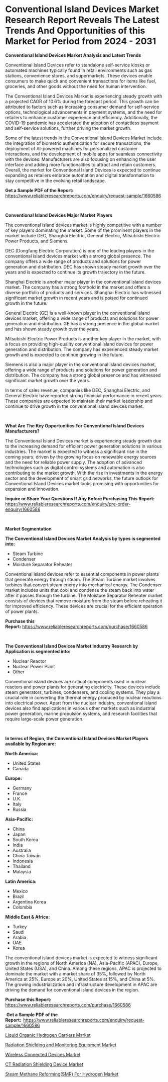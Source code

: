<p><h1>Conventional Island Devices Market Research Report Reveals The Latest Trends And Opportunities of this Market for Period from 2024 - 2031</h1></p><p><strong>Conventional Island Devices Market Analysis and Latest Trends</strong></p>
<p><p>Conventional Island Devices refer to standalone self-service kiosks or automated machines typically found in retail environments such as gas stations, convenience stores, and supermarkets. These devices enable consumers to make quick and convenient transactions for items like fuel, groceries, and other goods without the need for human intervention.</p><p>The Conventional Island Devices Market is experiencing steady growth with a projected CAGR of 10.6% during the forecast period. This growth can be attributed to factors such as increasing consumer demand for self-service options, technological advancements in payment systems, and the need for retailers to enhance customer experience and efficiency. Additionally, the COVID-19 pandemic has accelerated the adoption of contactless payment and self-service solutions, further driving the market growth.</p><p>Some of the latest trends in the Conventional Island Devices Market include the integration of biometric authentication for secure transactions, the deployment of AI-powered machines for personalized customer interactions, and the development of mobile apps for seamless connectivity with the devices. Manufacturers are also focusing on enhancing the user interface and adding more functionalities to attract and retain customers. Overall, the market for Conventional Island Devices is expected to continue expanding as retailers embrace automation and digital transformation to stay competitive in the evolving retail landscape.</p></p>
<p><strong>Get a Sample PDF of the Report:&nbsp;</strong> <a href="https://www.reliableresearchreports.com/enquiry/request-sample/1660586">https://www.reliableresearchreports.com/enquiry/request-sample/1660586</a></p>
<p>&nbsp;</p>
<p><strong>Conventional Island Devices Major Market Players</strong></p>
<p><p>The conventional island devices market is highly competitive with a number of key players dominating the market. Some of the prominent players in the market include DEC, Shanghai Electric, General Electric, Mitsubishi Electric Power Products, and Siemens.</p><p>DEC (Dongfang Electric Corporation) is one of the leading players in the conventional island devices market with a strong global presence. The company offers a wide range of products and solutions for power generation and distribution. DEC has shown steady market growth over the years and is expected to continue its growth trajectory in the future.</p><p>Shanghai Electric is another major player in the conventional island devices market. The company has a strong foothold in the market and offers a diverse portfolio of products and services. Shanghai Electric has witnessed significant market growth in recent years and is poised for continued growth in the future.</p><p>General Electric (GE) is a well-known player in the conventional island devices market, offering a wide range of products and solutions for power generation and distribution. GE has a strong presence in the global market and has shown steady growth over the years.</p><p>Mitsubishi Electric Power Products is another key player in the market, with a focus on providing high-quality conventional island devices for power generation and distribution. The company has experienced steady market growth and is expected to continue growing in the future.</p><p>Siemens is also a major player in the conventional island devices market, offering a wide range of products and solutions for power generation and distribution. The company has a strong global presence and has witnessed significant market growth over the years.</p><p>In terms of sales revenue, companies like DEC, Shanghai Electric, and General Electric have reported strong financial performance in recent years. These companies are expected to maintain their market leadership and continue to drive growth in the conventional island devices market.</p></p>
<p>&nbsp;</p>
<p><strong>What Are The Key Opportunities For Conventional Island Devices Manufacturers?</strong></p>
<p><p>The Conventional Island Devices market is experiencing steady growth due to the increasing demand for efficient power generation solutions in various industries. The market is expected to witness a significant rise in the coming years, driven by the growing focus on renewable energy sources and the need for reliable power supply. The adoption of advanced technologies such as digital control systems and automation is also contributing to the market growth. With the rise in investments in the energy sector and the development of smart grid networks, the future outlook for Conventional Island Devices market looks promising with opportunities for expansion and innovation.</p></p>
<p><strong>Inquire or Share Your Questions If Any Before Purchasing This Report:</strong> <a href="https://www.reliableresearchreports.com/enquiry/pre-order-enquiry/1660586">https://www.reliableresearchreports.com/enquiry/pre-order-enquiry/1660586</a></p>
<p>&nbsp;</p>
<p><strong>Market Segmentation</strong></p>
<p><strong>The Conventional Island Devices Market Analysis by types is segmented into:</strong></p>
<p><ul><li>Steam Turbine</li><li>Condenser</li><li>Moisture Separator Reheater</li></ul></p>
<p><p>Conventional island devices refer to essential components in power plants that generate energy through steam. The Steam Turbine market involves turbines that convert steam energy into mechanical energy. The Condenser market includes units that cool and condense the steam back into water after it passes through the turbine. The Moisture Separator Reheater market consists of devices that remove moisture from the steam before reheating it for improved efficiency. These devices are crucial for the efficient operation of power plants.</p></p>
<p><strong>Purchase this Report:&nbsp;</strong><a href="https://www.reliableresearchreports.com/purchase/1660586">https://www.reliableresearchreports.com/purchase/1660586</a></p>
<p>&nbsp;</p>
<p><strong>The Conventional Island Devices Market Industry Research by Application is segmented into:</strong></p>
<p><ul><li>Nuclear Reactor</li><li>Nuclear Power Plant</li><li>Other</li></ul></p>
<p><p>Conventional island devices are critical components used in nuclear reactors and power plants for generating electricity. These devices include steam generators, turbines, condensers, and cooling systems. They play a crucial role in converting the thermal energy produced by nuclear reactions into electrical power. Apart from the nuclear industry, conventional island devices also find applications in various other markets such as industrial power generation, marine propulsion systems, and research facilities that require large-scale power generation.</p></p>
<p>&nbsp;</p>
<p><strong>In terms of Region, the Conventional Island Devices Market Players available by Region are:</strong></p>
<p>
    <p> <strong> North America: </strong>
        <ul>
            <li>United States</li>
            <li>Canada</li>
        </ul>
        </p> 
    <p> <strong> Europe: </strong>
        <ul>
            <li>Germany</li>
            <li>France</li>
            <li>U.K.</li>
            <li>Italy</li>
            <li>Russia</li>
        </ul>
        </p> 
    <p> <strong> Asia-Pacific: </strong>
        <ul>
            <li>China</li>
            <li>Japan</li>
            <li>South Korea</li>
            <li>India</li>
            <li>Australia</li>
            <li>China Taiwan</li>
            <li>Indonesia</li>
            <li>Thailand</li>
            <li>Malaysia</li>
        </ul>
        </p> 
    <p> <strong> Latin America: </strong>
        <ul>
            <li>Mexico</li>
            <li>Brazil</li>
            <li>Argentina Korea</li>
            <li>Colombia</li>
        </ul>
        </p> 
    <p> <strong> Middle East & Africa: </strong>
        <ul>
            <li>Turkey</li>
            <li>Saudi</li>
            <li>Arabia</li>
            <li>UAE</li>
            <li>Korea</li>
        </ul>
    </p>
    </p>
<p><p>The conventional island devices market is expected to witness significant growth in the regions of North America (NA), Asia-Pacific (APAC), Europe, United States (USA), and China. Among these regions, APAC is projected to dominate the market with a market share of 35%, followed by North America at 25%, Europe at 20%, United States at 15%, and China at 5%. The growing industrialization and infrastructure development in APAC are driving the demand for conventional island devices in the region.</p></p>
<p><strong>Purchase this Report: </strong><a href="https://www.reliableresearchreports.com/purchase/1660586">https://www.reliableresearchreports.com/purchase/1660586</a></p>
<p>&nbsp;<strong>Get a Sample PDF of the Report:&nbsp;&nbsp;</strong><a href="https://www.reliableresearchreports.com/enquiry/request-sample/1660586">https://www.reliableresearchreports.com/enquiry/request-sample/1660586</a></p>
<p><strong></strong></p>
<p><p><a href="https://github.com/shotows/Market-Research-Report-List-1/blob/main/liquid-organic-hydrogen-carriers-market.md">Liquid Organic Hydrogen Carriers Market</a></p><p><a href="https://cautious-neon-760.notion.site/Radiation-Shielding-and-Monitoring-Equipment-Market-Research-Report-Forecasted-for-Period-from-2024--0af2d08f81c141809397465a778ee72d">Radiation Shielding and Monitoring Equipment Market</a></p><p><a href="https://view.publitas.com/reportprime-1/wireless-connected-devices-market-share-market-new-trends-analysis-report-by-type-by-application-by-end-use-by-region-and-segment-forecasts-2024-2031/">Wireless Connected Devices Market</a></p><p><a href="https://spotless-saver-8fd.notion.site/CT-Radiation-Shielding-Device-Market-Provides-Detailed-Segmentation-of-this-Market-based-on-Type-Ap-e137fa6f192f4dcc960d540293238ddf">CT Radiation Shielding Device Market</a></p><p><a href="https://github.com/Sinjinluong3e0awx2m195k76/Market-Research-Report-List-1/blob/main/steam-methane-reformingsmr-for-hydrogen-market.md">Steam Methane Reforming(SMR) For Hydrogen Market</a></p></p>